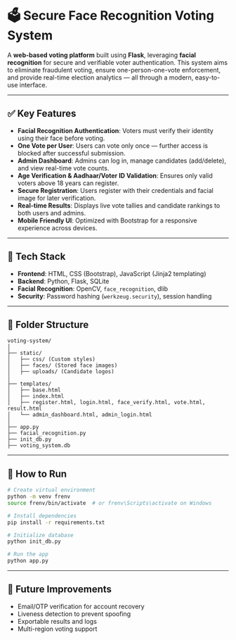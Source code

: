 
# 🗳️ Secure Face Recognition Voting System

A **web-based voting platform** built using **Flask**, leveraging **facial recognition** for secure and verifiable voter authentication. This system aims to eliminate fraudulent voting, ensure one-person-one-vote enforcement, and provide real-time election analytics — all through a modern, easy-to-use interface.

---

## ✅ Key Features

- **Facial Recognition Authentication**: Voters must verify their identity using their face before voting.
- **One Vote per User**: Users can vote only once — further access is blocked after successful submission.
- **Admin Dashboard**: Admins can log in, manage candidates (add/delete), and view real-time vote counts.
- **Age Verification & Aadhaar/Voter ID Validation**: Ensures only valid voters above 18 years can register.
- **Secure Registration**: Users register with their credentials and facial image for later verification.
- **Real-time Results**: Displays live vote tallies and candidate rankings to both users and admins.
- **Mobile Friendly UI**: Optimized with Bootstrap for a responsive experience across devices.

---

## 🧰 Tech Stack

- **Frontend**: HTML, CSS (Bootstrap), JavaScript (Jinja2 templating)
- **Backend**: Python, Flask, SQLite
- **Facial Recognition**: OpenCV, `face_recognition`, dlib
- **Security**: Password hashing (`werkzeug.security`), session handling

---

## 📁 Folder Structure

```
voting-system/
│
├── static/
│   ├── css/ (Custom styles)
│   ├── faces/ (Stored face images)
│   ├── uploads/ (Candidate logos)
│
├── templates/
│   ├── base.html
│   ├── index.html
│   ├── register.html, login.html, face_verify.html, vote.html, result.html
│   └── admin_dashboard.html, admin_login.html
│
├── app.py
├── facial_recognition.py
├── init_db.py
├── voting_system.db
```

---

## 🚀 How to Run

```bash
# Create virtual environment
python -m venv frenv
source frenv/bin/activate  # or frenv\Scripts\activate on Windows

# Install dependencies
pip install -r requirements.txt

# Initialize database
python init_db.py

# Run the app
python app.py
```

---

## 📌 Future Improvements

- Email/OTP verification for account recovery  
- Liveness detection to prevent spoofing  
- Exportable results and logs  
- Multi-region voting support
